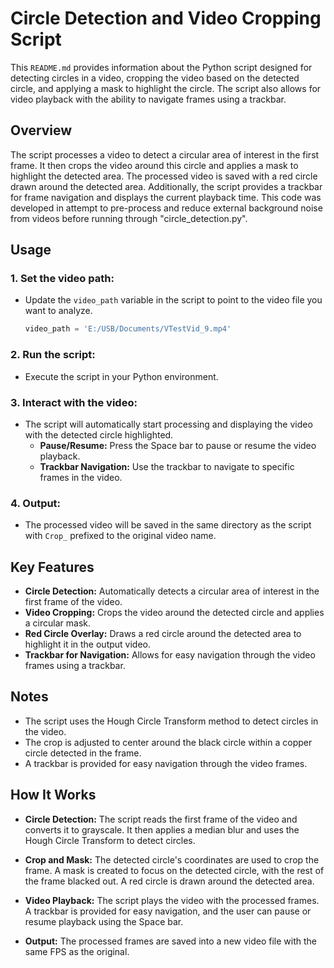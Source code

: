 # Circle Detection and Video Cropping Script

This `README.md` provides information about the Python script designed for detecting circles in a video, cropping the video based on the detected circle, and applying a mask to highlight the circle. The script also allows for video playback with the ability to navigate frames using a trackbar.

## Overview

The script processes a video to detect a circular area of interest in the first frame. It then crops the video around this circle and applies a mask to highlight the detected area. The processed video is saved with a red circle drawn around the detected area. Additionally, the script provides a trackbar for frame navigation and displays the current playback time. This code was developed in attempt to pre-process and reduce external background noise from videos before running through "circle_detection.py". 

## Usage

### 1. Set the video path:
- Update the `video_path` variable in the script to point to the video file you want to analyze.
  ```python
  video_path = 'E:/USB/Documents/VTestVid_9.mp4'

### 2. Run the script:
- Execute the script in your Python environment.

### 3. Interact with the video:
- The script will automatically start processing and displaying the video with the detected circle highlighted.
  - **Pause/Resume:** Press the Space bar to pause or resume the video playback.
  - **Trackbar Navigation:** Use the trackbar to navigate to specific frames in the video.

### 4. Output:
- The processed video will be saved in the same directory as the script with `Crop_` prefixed to the original video name.

## Key Features

- **Circle Detection:** Automatically detects a circular area of interest in the first frame of the video.
- **Video Cropping:** Crops the video around the detected circle and applies a circular mask.
- **Red Circle Overlay:** Draws a red circle around the detected area to highlight it in the output video.
- **Trackbar for Navigation:** Allows for easy navigation through the video frames using a trackbar.

## Notes

- The script uses the Hough Circle Transform method to detect circles in the video.
- The crop is adjusted to center around the black circle within a copper circle detected in the frame.
- A trackbar is provided for easy navigation through the video frames.

## How It Works

- **Circle Detection:** The script reads the first frame of the video and converts it to grayscale. It then applies a median blur and uses the Hough Circle Transform to detect circles.
  
- **Crop and Mask:** The detected circle's coordinates are used to crop the frame. A mask is created to focus on the detected circle, with the rest of the frame blacked out. A red circle is drawn around the detected area.
  
- **Video Playback:** The script plays the video with the processed frames. A trackbar is provided for easy navigation, and the user can pause or resume playback using the Space bar.
  
- **Output:** The processed frames are saved into a new video file with the same FPS as the original.

